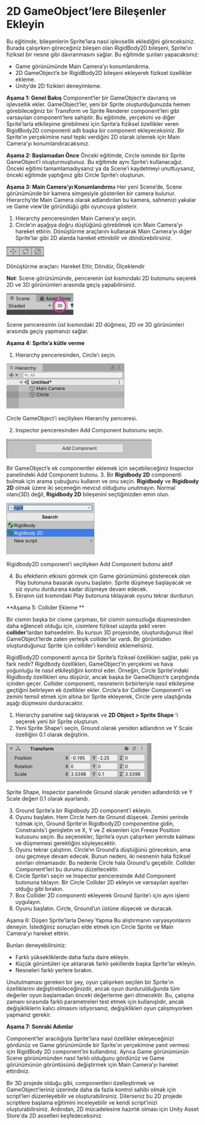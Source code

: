 # 2D GameObject’lere Bileşenler Ekleyin

Bu eğitimde, bileşenlerin Sprite’lara nasıl işlevsellik eklediğini göreceksiniz. Burada çalışırken göreceğiniz bileşen olan RigidBody2D bileşeni, Sprite’ın fiziksel bir nesne gibi davranmasını sağlar. Bu eğitimde şunları yapacaksınız:

- Game görünümünde Main Camera’yı konumlandırma.
- 2D GameObject’e bir RigidBody2D bileşeni ekleyerek fiziksel özellikler ekleme.
- Unity’de 2D fizikleri deneyimleme.

**Aşama 1: Genel Bakış**
Component‘ler bir GameObject’e davranış ve işlevsellik ekler. GameObject’ler, yeni bir Sprite oluşturduğunuzda hemen görebileceğiniz bir Transform ve Sprite Renderer component’leri gibi varsayılan component’lere sahiptir. Bu eğitimde, yerçekimi ve diğer Sprite’larla etkileşime girebilmesi için Sprite’a fiziksel özellikler veren RigidBody2D componenti adlı başka bir component ekleyeceksiniz. Bir Sprite’ın yerçekimine nasıl tepki verdiğini 2D olarak izlemek için Main Camera’yı konumlandıracaksınız.


**Aşama 2: Başlamadan Önce**
Önceki eğitimde, Circle isminde bir Sprite GameObject’i oluşturmuştunuz. Bu eğitimde aynı Sprite’ı kullanacağız. Önceki eğitimi tamamlamadıysanız ya da Scene’i kaydetmeyi unuttuysanız, önceki eğitimde yaptığınız gibi Circle Sprite’ı oluşturun.



**Aşama 3: Main Camera’yı Konumlandırm**a
Her yeni Scene’de, Scene görünümünde bir kamera simgesiyle gösterilen bir camera bulunur. Hierarchy’de Main Camera olarak adlandırılan bu kamera, sahnenizi yakalar ve Game view’de göründüğü gibi oyuncuya gösterir.
1.  Hierarchy penceresinden Main Camera’yı seçin.
2.  Circle’ın aşağıya doğru düştüğünü görebilmek için Main Camera’yı hareket ettirin. Dönüştürme araçlarını kullanarak Main Camera’yı diğer Sprite’lar gibi 2D alanda hareket ettirebilir ve döndürebilirsiniz.

![figures](https://raw.githubusercontent.com/Kodluyoruz/taskforce/main/unity-essentials/add-components-2D-gameObjects/figures/B.5.2-1.png)

Dönüştürme araçları: Hareket Ettir, Döndür, Ölçeklendir

**Not**: Scene görünümünde, pencerenin üst kısmındaki 2D butonunu seçerek 2D ve 3D görünümleri arasında geçiş yapabilirsiniz.

![figures](https://raw.githubusercontent.com/Kodluyoruz/taskforce/main/unity-essentials/add-components-2D-gameObjects/figures/B.5.2-2.png)

Scene penceresinin üst kısmındaki 2D düğmesi, 2D ve 3D görünümleri arasında geçiş yapmanızı sağlar.

**Aşama 4: Sprite’a kütle verme**
1.  Hierarchy penceresinden, Circle’ı seçin.

![figures](https://raw.githubusercontent.com/Kodluyoruz/taskforce/main/unity-essentials/add-components-2D-gameObjects/figures/B.5.2-3.png)

Circle GameObject’i seçiliyken Hierarchy penceresi.

2. Inspector penceresinden Add Component butonunu seçin.

![figures](https://raw.githubusercontent.com/Kodluyoruz/taskforce/main/unity-essentials/add-components-2D-gameObjects/figures/B.5.2-4.png)

Bir GameObject’e ek componentler eklemek için seçebileceğiniz Inspector panelindeki Add Component butonu. 
3.  Bir **Rigidbody 2D** componenti bulmak için arama çubuğunu kullanın ve onu seçin. **Rigidbody** ve **Rigidbody 2D** olmak üzere iki seçeneğin mevcut olduğunu unutmayın. Normal olanı(3D) değil, **Rigidbody 2D** bileşenini seçtiğinizden emin olun.  

![figures](https://raw.githubusercontent.com/Kodluyoruz/taskforce/main/unity-essentials/add-components-2D-gameObjects/figures/B.5.2-5.png)

 Rigidbody2D component’i seçiliyken Add Component butonu aktif

4.  Bu efektlerin etkisini görmek için Game görünümünü gösterecek olan Play butonuna basarak oyunu başlatın.
Sprite düşmeye başlayacak ve siz oyunu durdurana kadar düşmeye devam edecek.
5.  Ekranın üst kısmındaki Play butonuna tıklayarak oyunu tekrar durdurun.

**Aşama 5: Collider Ekleme **

Bir cismin başka bir cisme çarpması, bir cismin sonsuzluğa düşmesinden daha eğlenceli olduğu için, cisimlere fiziksel uzayda şekil veren **collider**’lardan bahsedelim. Bu kursun 3D projesinde, oluşturduğunuz ilkel GameObject’lerde zaten yerleşik collider’lar vardı. Bir görüntüden oluşturduğunuz Sprite için collider’ı kendiniz eklemelisiniz.

RigidBody2D componenti ayrıca bir Sprite’a fiziksel özellikleri sağlar, peki ya fark nedir? Rigidbody özellikleri, GameObject’in yerçekimi ve hava yoğunluğu ile nasıl etkileştiğini kontrol eder. Örneğin, Circle Sprite’ındaki Rigidbody özellikleri onu düşürür, ancak başka bir GameObject’e çarptığında içinden geçer. Collider componenti, nesnelerin birbirleriyle nasıl etkileşime geçtiğini belirleyen ek özellikler ekler. Circle’a bir Collider Component’i ve zemini temsil etmek için altına bir Sprite ekleyerek, Circle yere ulaştığında aşağı düşmesini durduracaktır.

1.  Hierarchy paneline sağ tıklayarak ve **2D Object > Sprite Shape** ‘i seçerek yeni bir Sprite oluşturun.
2.  Yeni Sprite Shape’i seçin, Ground olarak yeniden adlandırın ve Y Scale özelliğini 0.1 olarak değiştirin.

![figures](https://github.com/Kodluyoruz/taskforce/blob/main/unity-essentials/add-components-2D-gameObjects/figures/B.5.2-6.png?raw=true)

 Sprite Shape, Inspector panelinde Ground olarak yeniden adlandırıldı ve Y Scale değeri 0.1 olarak ayarlandı.

3.  Ground Sprite’a bir Rigidbody 2D component’i ekleyin.
4.  Oyunu başlatın. Hem Circle hem de Ground düşecek. Zemini yerinde tutmak için, Ground Sprite’ın Rigidbody2D componentine gidin, Constraints’i genişletin ve X, Y ve Z eksenleri için Freeze Position kutusunu seçin. Bu seçenekler, Sprite’a oyun çalışırken yerinde kalması ve düşmemesi gerektiğini söyleyecektir.
5.  Oyunu tekrar çalıştırın. Circle’ın Ground’a düştüğünü göreceksin, ama onu geçmeye devam edecek. Bunun nedeni, iki nesnenin hala fiziksel sınırları olmamasıdır. Bu nedenle Circle hala Ground’u geçebilir. Collider Component’leri bu durumu düzeltecektir.
6.  Circle Sprite’ı seçin ve Inspector penceresinde Add Component butonuna tıklayın. Bir Circle Collider 2D ekleyin ve varsayılan ayarları olduğu gibi bırakın.
7.  Box Collider 2D componenti ekleyerek Ground Sprite’ı için aynı işlemi uygulayın.
8.  Oyunu başlatın. Circle, Ground’un üstüne düşecek ve duracak.

Aşama 6: Düşen Sprite’larla Deney Yapma
Bu alıştırmanın varyasyonlarını deneyin. İstediğiniz sonuçları elde etmek için Circle Sprite ve Main Camera’yı hareket ettirin.

Bunları deneyebilirsiniz:

- Farklı yüksekliklerde daha fazla daire ekleyin.
- Küçük görüntüleri içe aktararak farklı şekillerde başka Sprite'lar ekleyin.
- Nesneleri farklı yerlere bırakın.

Unutulmaması gereken bir şey, oyun çalışırken seçilen bir Sprite'ın özelliklerini değiştirebileceğinizdir, ancak oyun durdurulduğunda tüm değerler oyun başlamadan önceki değerlerine geri dönecektir. Bu, çalışma zamanı sırasında farklı parametreleri test etmek için kullanışlıdır, ancak değişikliklerin kalıcı olmasını istiyorsanız, değişiklikleri oyun çalışmıyorken yapmanız gerekir.

**Aşama 7: Sonraki Adımlar**

Component’ler aracılığıyla Sprite'lara nasıl özellikler ekleyeceğinizi gördünüz ve Game görünümünde bir Sprite'ın yerçekimine yanıt vermesi için RigidBody 2D component’ini kullandınız. Ayrıca Game görünümünün Scene görünümünden nasıl farklı olduğunu gördünüz ve Game görünümünün görüntüsünü değiştirmek için Main Camera’yı hareket ettirdiniz.

Bir 3D projede olduğu gibi, componentleri özelleştirmek ve GameObject'leriniz üzerinde daha da fazla kontrol sahibi olmak için script’leri düzenleyebilir ve oluşturabilirsiniz. Dilerseniz bu 2D projede scriptlere başlama eğitimini inceleyebilir ve kendi script’inizi oluşturabilirsiniz.
Ardından, 2D mücadelesine hazırlık olması için Unity Asset Store'da 2D assetleri keşfedeceksiniz. 





